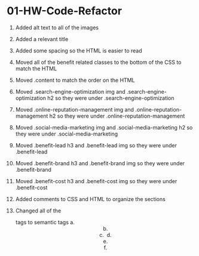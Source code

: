 # 01-HW-Code-Refactor

1. Added alt text to all of the images 

2. Added a relevant title

3. Added some spacing so the HTML is easier to read

4. Moved all of the benefit related classes to the bottom of the CSS to match the HTML

5. Moved .content to match the order on the HTML

6. Moved .search-engine-optimization img and .search-engine-optimization h2 so they were under .search-engine-optimization

7. Moved .online-reputation-management img and .online-reputation-management h2 so they were under .online-reputation-management

8. Moved .social-media-marketing img and .social-media-marketing h2 so they were under .social-media-marketing

9. Moved .benefit-lead h3 and .benefit-lead img so they were under .benefit-lead

10. Moved .benefit-brand h3 and .benefit-brand img so they were under .benefit-brand 

11. Moved .benefit-cost h3 and .benefit-cost img so they were under .benefit-cost

12. Added comments to CSS and HTML to organize the sections

13. Changed all of the <div> tags to semantic tags
        a. <header>
        b. <nav>
        c. <img>
        d. <article>
        e. <section>
        f. <footer>